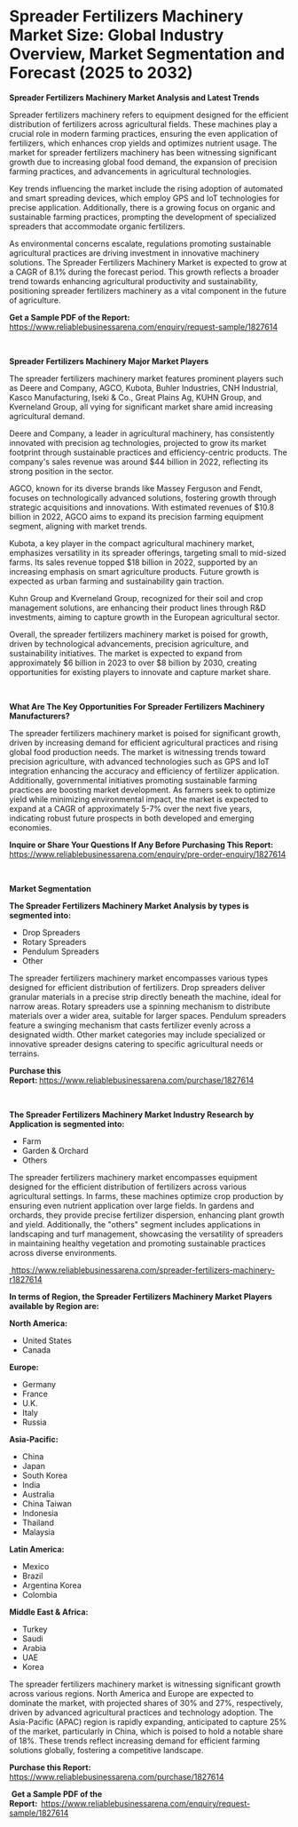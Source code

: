 <p><h1>Spreader Fertilizers Machinery Market Size: Global Industry Overview, Market Segmentation and Forecast (2025 to 2032)</h1></p><p><strong>Spreader Fertilizers Machinery Market Analysis and Latest Trends</strong></p>
<p><p>Spreader fertilizers machinery refers to equipment designed for the efficient distribution of fertilizers across agricultural fields. These machines play a crucial role in modern farming practices, ensuring the even application of fertilizers, which enhances crop yields and optimizes nutrient usage. The market for spreader fertilizers machinery has been witnessing significant growth due to increasing global food demand, the expansion of precision farming practices, and advancements in agricultural technologies.</p><p>Key trends influencing the market include the rising adoption of automated and smart spreading devices, which employ GPS and IoT technologies for precise application. Additionally, there is a growing focus on organic and sustainable farming practices, prompting the development of specialized spreaders that accommodate organic fertilizers. </p><p>As environmental concerns escalate, regulations promoting sustainable agricultural practices are driving investment in innovative machinery solutions. The Spreader Fertilizers Machinery Market is expected to grow at a CAGR of 8.1% during the forecast period. This growth reflects a broader trend towards enhancing agricultural productivity and sustainability, positioning spreader fertilizers machinery as a vital component in the future of agriculture.</p></p>
<p><strong>Get a Sample PDF of the Report:&nbsp;</strong> <a href="https://www.reliablebusinessarena.com/enquiry/request-sample/1827614?utm_campaign=2146&utm_medium=2&utm_source=Github&utm_content=ia&utm_term=16042025&utm_id=spreader-fertilizers-machinery">https://www.reliablebusinessarena.com/enquiry/request-sample/1827614</a></p>
<p>&nbsp;</p>
<p><strong>Spreader Fertilizers Machinery Major Market Players</strong></p>
<p><p>The spreader fertilizers machinery market features prominent players such as Deere and Company, AGCO, Kubota, Buhler Industries, CNH Industrial, Kasco Manufacturing, Iseki & Co., Great Plains Ag, KUHN Group, and Kverneland Group, all vying for significant market share amid increasing agricultural demand. </p><p>Deere and Company, a leader in agricultural machinery, has consistently innovated with precision ag technologies, projected to grow its market footprint through sustainable practices and efficiency-centric products. The company's sales revenue was around $44 billion in 2022, reflecting its strong position in the sector.</p><p>AGCO, known for its diverse brands like Massey Ferguson and Fendt, focuses on technologically advanced solutions, fostering growth through strategic acquisitions and innovations. With estimated revenues of $10.8 billion in 2022, AGCO aims to expand its precision farming equipment segment, aligning with market trends.</p><p>Kubota, a key player in the compact agricultural machinery market, emphasizes versatility in its spreader offerings, targeting small to mid-sized farms. Its sales revenue topped $18 billion in 2022, supported by an increasing emphasis on smart agriculture products. Future growth is expected as urban farming and sustainability gain traction.</p><p>Kuhn Group and Kverneland Group, recognized for their soil and crop management solutions, are enhancing their product lines through R&D investments, aiming to capture growth in the European agricultural sector.</p><p>Overall, the spreader fertilizers machinery market is poised for growth, driven by technological advancements, precision agriculture, and sustainability initiatives. The market is expected to expand from approximately $6 billion in 2023 to over $8 billion by 2030, creating opportunities for existing players to innovate and capture market share.</p></p>
<p>&nbsp;</p>
<p><strong>What Are The Key Opportunities For Spreader Fertilizers Machinery Manufacturers?</strong></p>
<p><p>The spreader fertilizers machinery market is poised for significant growth, driven by increasing demand for efficient agricultural practices and rising global food production needs. The market is witnessing trends toward precision agriculture, with advanced technologies such as GPS and IoT integration enhancing the accuracy and efficiency of fertilizer application. Additionally, governmental initiatives promoting sustainable farming practices are boosting market development. As farmers seek to optimize yield while minimizing environmental impact, the market is expected to expand at a CAGR of approximately 5-7% over the next five years, indicating robust future prospects in both developed and emerging economies.</p></p>
<p><strong>Inquire or Share Your Questions If Any Before Purchasing This Report:</strong> <a href="https://www.reliablebusinessarena.com/enquiry/pre-order-enquiry/1827614?utm_campaign=2146&utm_medium=2&utm_source=Github&utm_content=ia&utm_term=16042025&utm_id=spreader-fertilizers-machinery">https://www.reliablebusinessarena.com/enquiry/pre-order-enquiry/1827614</a></p>
<p>&nbsp;</p>
<p><strong>Market Segmentation</strong></p>
<p><strong>The Spreader Fertilizers Machinery Market Analysis by types is segmented into:</strong></p>
<p><ul><li>Drop Spreaders</li><li>Rotary Spreaders</li><li>Pendulum Spreaders</li><li>Other</li></ul></p>
<p><p>The spreader fertilizers machinery market encompasses various types designed for efficient distribution of fertilizers. Drop spreaders deliver granular materials in a precise strip directly beneath the machine, ideal for narrow areas. Rotary spreaders use a spinning mechanism to distribute materials over a wider area, suitable for larger spaces. Pendulum spreaders feature a swinging mechanism that casts fertilizer evenly across a designated width. Other market categories may include specialized or innovative spreader designs catering to specific agricultural needs or terrains.</p></p>
<p><strong>Purchase this Report:&nbsp;</strong><a href="https://www.reliablebusinessarena.com/purchase/1827614?utm_campaign=2146&utm_medium=2&utm_source=Github&utm_content=ia&utm_term=16042025&utm_id=spreader-fertilizers-machinery">https://www.reliablebusinessarena.com/purchase/1827614</a></p>
<p>&nbsp;</p>
<p><strong>The Spreader Fertilizers Machinery Market Industry Research by Application is segmented into:</strong></p>
<p><ul><li>Farm</li><li>Garden & Orchard</li><li>Others</li></ul></p>
<p><p>The spreader fertilizers machinery market encompasses equipment designed for the efficient distribution of fertilizers across various agricultural settings. In farms, these machines optimize crop production by ensuring even nutrient application over large fields. In gardens and orchards, they provide precise fertilizer dispersion, enhancing plant growth and yield. Additionally, the "others" segment includes applications in landscaping and turf management, showcasing the versatility of spreaders in maintaining healthy vegetation and promoting sustainable practices across diverse environments.</p></p>
<p><a href="https://www.reliablebusinessarena.com/spreader-fertilizers-machinery-r1827614?utm_campaign=2146&utm_medium=2&utm_source=Github&utm_content=ia&utm_term=16042025&utm_id=spreader-fertilizers-machinery">&nbsp;https://www.reliablebusinessarena.com/spreader-fertilizers-machinery-r1827614</a></p>
<p><strong>In terms of Region, the Spreader Fertilizers Machinery Market Players available by Region are:</strong></p>
<p>
    <p> <strong> North America: </strong>
        <ul>
            <li>United States</li>
            <li>Canada</li>
        </ul>
        </p> 
    <p> <strong> Europe: </strong>
        <ul>
            <li>Germany</li>
            <li>France</li>
            <li>U.K.</li>
            <li>Italy</li>
            <li>Russia</li>
        </ul>
        </p> 
    <p> <strong> Asia-Pacific: </strong>
        <ul>
            <li>China</li>
            <li>Japan</li>
            <li>South Korea</li>
            <li>India</li>
            <li>Australia</li>
            <li>China Taiwan</li>
            <li>Indonesia</li>
            <li>Thailand</li>
            <li>Malaysia</li>
        </ul>
        </p> 
    <p> <strong> Latin America: </strong>
        <ul>
            <li>Mexico</li>
            <li>Brazil</li>
            <li>Argentina Korea</li>
            <li>Colombia</li>
        </ul>
        </p> 
    <p> <strong> Middle East & Africa: </strong>
        <ul>
            <li>Turkey</li>
            <li>Saudi</li>
            <li>Arabia</li>
            <li>UAE</li>
            <li>Korea</li>
        </ul>
    </p>
    </p>
<p><p>The spreader fertilizers machinery market is witnessing significant growth across various regions. North America and Europe are expected to dominate the market, with projected shares of 30% and 27%, respectively, driven by advanced agricultural practices and technology adoption. The Asia-Pacific (APAC) region is rapidly expanding, anticipated to capture 25% of the market, particularly in China, which is poised to hold a notable share of 18%. These trends reflect increasing demand for efficient farming solutions globally, fostering a competitive landscape.</p></p>
<p><strong>Purchase this Report: </strong><a href="https://www.reliablebusinessarena.com/purchase/1827614?utm_campaign=2146&utm_medium=2&utm_source=Github&utm_content=ia&utm_term=16042025&utm_id=spreader-fertilizers-machinery">https://www.reliablebusinessarena.com/purchase/1827614</a></p>
<p>&nbsp;<strong>Get a Sample PDF of the Report:&nbsp;&nbsp;</strong><a href="https://www.reliablebusinessarena.com/enquiry/request-sample/1827614?utm_campaign=2146&utm_medium=2&utm_source=Github&utm_content=ia&utm_term=16042025&utm_id=spreader-fertilizers-machinery">https://www.reliablebusinessarena.com/enquiry/request-sample/1827614</a></p>
<p><strong></strong></p>
<p><p></p><p></p><p></p></p>